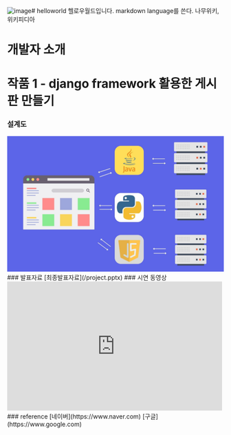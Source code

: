 <img width="1280" height="720" alt="image" src="https://github.com/user-attachments/assets/0293e672-b9b3-40f9-b61e-ead7767e5a45" /># helloworld
헬로우월드입니다.
markdown language를 쓴다.
나무위키, 위키피디아
# 개발자 소개
# 작품 1 - django framework 활용한 게시판 만들기
### 설계도
<img src='archi.jpg'>
### 발표자료
[최종발표자료](/project.pptx)
### 시연 동영상
<iframe width="500" height="300" src="https://www.youtube.com/embed/5EtOquxfIRA?list=RD5EtOquxfIRA" title="[최신가요 실시간 인기차트] 2025년 7월 24일 4주차, 멜론차트 X, 종합차트, 노래모음 KPOP 플레이리스트" frameborder="0" allow="accelerometer; autoplay; clipboard-write; encrypted-media; gyroscope; picture-in-picture; web-share" referrerpolicy="strict-origin-when-cross-origin" allowfullscreen></iframe>
### reference
[네이버](https://www.naver.com)
[구글](https://www.google.com)


